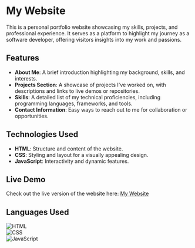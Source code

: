 
# My Website  

This is a personal portfolio website showcasing my skills, projects, and professional experience. It serves as a platform to highlight my journey as a software developer, offering visitors insights into my work and passions.  

## Features  

- **About Me**: A brief introduction highlighting my background, skills, and interests.  
- **Projects Section**: A showcase of projects I've worked on, with descriptions and links to live demos or repositories.  
- **Skills**: A detailed list of my technical proficiencies, including programming languages, frameworks, and tools.  
- **Contact Information**: Easy ways to reach out to me for collaboration or opportunities.  

## Technologies Used  

- **HTML**: Structure and content of the website.  
- **CSS**: Styling and layout for a visually appealing design.  
- **JavaScript**: Interactivity and dynamic features.  

## Live Demo  

Check out the live version of the website here: [My Website](https://mr-reutcky.github.io/my-website/)  

## Languages Used  

![HTML](https://img.shields.io/badge/HTML-239120?style=for-the-badge&logo=html5&logoColor=white)  
![CSS](https://img.shields.io/badge/CSS-1572B6?style=for-the-badge&logo=css3&logoColor=white)  
![JavaScript](https://img.shields.io/badge/JavaScript-F7DF1E?style=for-the-badge&logo=javascript&logoColor=black)  
